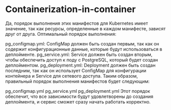 # Containerization-in-container


Да, порядок выполнения этих манифестов для Kubernetes имеет значение, так как ресурсы, определенные в каждом манифесте, зависят друг от друга. Оптимальный порядок выполнения:

pg_configmap.yml: ConfigMap должен быть создан первым, так как он содержит конфигурационные данные, которые будут использоваться в деплойменте.
pg_service.yml: Service должен быть создан вторым, чтобы обеспечить доступ к поду с PostgreSQL, который будет создан деплойментом.
pg_deployment.yml: Deployment должен быть создан последним, так как он использует ConfigMap для конфигурации контейнера и Service для сетевого доступа.
Таким образом, правильный порядок выполнения манифестов будет следующим:

pg_configmap.yml
pg_service.yml
pg_deployment.yml
Этот порядок обеспечит, что все зависимости будут удовлетворены до создания деплоймента, и сервис сможет сразу начать работать корректно.